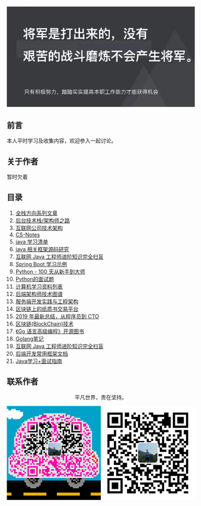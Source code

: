 ![image](./img/timg.jpg)
<br>

## 前言

本人平时学习及收集内容，欢迎参入一起讨论。

## 关于作者

暂时欠着

## 目录

1. [全栈方向系列文章](https://github.com/pkwenda/Blog)
1. [后台技术栈/架构师之路](https://github.com/frank-lam/fullstack-tutorial)
1. [互联网公司技术架构](https://github.com/davideuler/architecture.of.internet-product)
1. [CS-Notes](https://github.com/CyC2018/CS-Notes)
1. [java 学习清单](https://github.com/crossoverJie/JCSprout)
1. [java 相关框架源码研究](https://github.com/YunaiV/Blog)
1. [互联网 Java 工程师进阶知识完全扫盲](https://github.com/doocs/advanced-java)
1. [Spring Boot 学习示例](https://github.com/ityouknow/spring-boot-examples)
1. [Python - 100 天从新手到大师](https://github.com/jackfrued/Python-100-Days)
2. [Python的面试题](https://github.com/taizilongxu/interview_python)
3. [计算机学习资料列表](https://github.com/NGLSL/learning-material-list)
4. [后端架构师技术图谱](https://github.com/xingshaocheng/architect-awesome)
5. [服务端开发实践与工程架构](https://github.com/wx-chevalier/Backend-Series)
6. [区块链上的纸质书交易平台](https://github.com/b3log/chainbook)
7. [2019 年最新总结，从程序员到 CTO](https://github.com/0voice/from_coder_to_expert)
8. [区块链(BlockChain)技术](https://github.com/chaozh/awesome-blockchain-cn)
9. [《Go 语言高级编程》开源图书](https://github.com/chai2010/advanced-go-programming-book) 
10. [Golang笔记](https://github.com/overnote/golang)
11. [互联网 Java 工程师进阶知识完全扫盲](https://github.com/doocs/advanced-java)
12. [后端开发常用框架文档](https://github.com/docs4dev/docs4dev)
13. [Java学习+面试指南](https://github.com/Snailclimb/JavaGuide)

## 联系作者

<div align="center">
    <p>
        平凡世界，贵在坚持。
    </p>
    <img src="./img/contact.png" />
</div>
